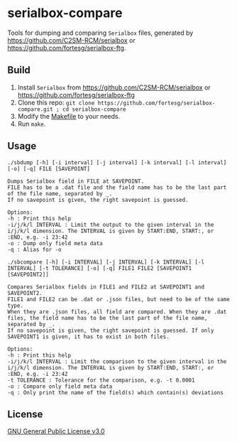 # serialbox-compare
Tools for dumping and comparing `Serialbox` files, generated by https://github.com/C2SM-RCM/serialbox or https://github.com/fortesg/serialbox-ftg.

## Build
1. Install `Serialbox` from https://github.com/C2SM-RCM/serialbox or https://github.com/fortesg/serialbox-ftg
2. Clone this repo: `git clone https://github.com/fortesg/serialbox-compare.git ; cd serialbox-compare`
3. Modify the [Makefile](Makefile) to your needs.
4. Run `make`.

## Usage

```
./sbdump [-h] [-i interval] [-j interval] [-k interval] [-l interval] [-o] [-q] FILE [SAVEPOINT]

Dumps Serialbox field in FILE at SAVEPOINT.
FILE has to be a .dat file and the field name has to be the last part of the file name, separated by _.
If no savepoint is given, the right savepoint is guessed.

Options: 
-h : Print this help
-i/j/k/l INTERVAL : Limit the output to the given interval in the i/j/k/l dimension. The INTERVAL is given by START:END, START:, or :END, e.g. -i 23:42
-o : Dump only field meta data
-q : Alias for -o
```

```
./sbcompare [-h] [-i INTERVAL] [-j INTERVAL] [-k INTERVAL] [-l INTERVAL] [-t TOLERANCE] [-o] [-q] FILE1 FILE2 [SAVEPOINT1 [SAVEPOINT2]]

Compares Serialbox fields in FILE1 and FILE2 at SAVEPOINT1 and SAVEPOINT2.
FILE1 and FILE2 can be .dat or .json files, but need to be of the same type.
When they are .json files, all field are compared. When they are .dat files, the field name has to be the last part of the file name, separated by _.
If no savepoint is given, the right savepoint is guessed. If only SAVEPOINT1 is given, it has to exist in both files.

Options: 
-h : Print this help
-i/j/k/l INTERVAL : Limit the comparison to the given interval in the i/j/k/l dimension. The INTERVAL is given by START:END, START:, or :END, e.g. -i 23:42
-t TOLERANCE : Tolerance for the comparison, e.g. -t 0.0001
-o : Compare only field meta data
-q : Only print the name of the field(s) which contain(s) deviations
```

## License

[GNU General Public License v3.0](LICENSE)
